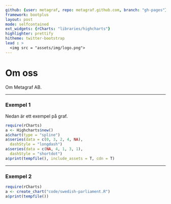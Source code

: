 ```yaml
---
github: {user: metagraf, repo: metagraf.github.com, branch: "gh-pages"}
framework: bootplus
layout: post
mode: selfcontained
ext_widgets: {rCharts: "libraries/highcharts"}
highlighter: prettify
hitheme: twitter-bootstrap
lead : >
  <img src = "assets/img/logo.png">
---
```


# Om oss




Om Metagraf AB.

---
### Exempel 1

Nedan är ett exempel på graf.


```r
require(rCharts)
a <- Highcharts$new()
a$chart(type = "spline")
a$series(data = c(0, 3, 2, 4, NA), 
  dashStyle = "longdash")
a$series(data = c(NA, 4, 1, 3, 1), 
  dashStyle = "shortdot")
a$print(tempfile(), include_assets = T, cdn = T)
```

<script type='text/javascript' src=http://code.jquery.com/jquery-1.9.1.min.js></script>
<script type='text/javascript' src=http://code.highcharts.com/highcharts.js></script>
<script type='text/javascript' src=http://code.highcharts.com/highcharts-more.js></script>
<div id='/var/folders/gy/rnjq1zys61xfv35vz_jc27300000gn/T//RtmpKSrKxD/file1ae73c1a99ce' class='rChart highcharts'></div>
<script type='text/javascript'>
    (function($){
        $(function () {
            var chart = new Highcharts.Chart({
 "dom": "/var/folders/gy/rnjq1zys61xfv35vz_jc27300000gn/T//RtmpKSrKxD/file1ae73c1a99ce",
"width":    600,
"height":    400,
"credits": {
 "href": null,
"text": null 
},
"title": {
 "text": null 
},
"yAxis": {
 "title": {
 "text": null 
} 
},
"chart": {
 "type": "spline",
"renderTo": "/var/folders/gy/rnjq1zys61xfv35vz_jc27300000gn/T//RtmpKSrKxD/file1ae73c1a99ce" 
},
"series": [
 {
 "data": [
      0,
     3,
     2,
     4,
null 
],
"dashStyle": "longdash" 
},
{
 "data": [
 null,
     4,
     1,
     3,
     1 
],
"dashStyle": "shortdot" 
} 
],
"id": "/var/folders/gy/rnjq1zys61xfv35vz_jc27300000gn/T//RtmpKSrKxD/file1ae73c1a99ce" 
});
        });
    })(jQuery);
</script>

---

### Exempel 2


```r
require(rCharts)
a <- create_chart("code/swedish-parliament.R")
a$print(tempfile())
```


<div id='/var/folders/gy/rnjq1zys61xfv35vz_jc27300000gn/T//RtmpKSrKxD/file1ae715ff624e' class='rChart highcharts'></div>
<script type='text/javascript'>
    (function($){
        $(function () {
            var chart = new Highcharts.Chart({
 "dom": "/var/folders/gy/rnjq1zys61xfv35vz_jc27300000gn/T//RtmpKSrKxD/file1ae715ff624e",
"width":    600,
"height":    400,
"credits": {
 "href": "http://data.riksdagen.se/",
"text": "Källa: Riksdagens API" 
},
"title": {
 "text": "Members of the Swedish Parliament, 2013" 
},
"yAxis": [
 {
 "title": {
 "enabled": false 
},
"min":      0,
"max":     20 
} 
],
"series": [
 {
 "data": [
 {
 "x":     57,
"y":      1,
"color": "C",
"text": "Karin <br> Nilsson",
"url": "http://data.riksdagen.se/filarkiv/bilder/ledamot/0807438844115_80.jpg" 
},
{
 "x":     37,
"y":      1,
"color": "C",
"text": "Abir <br> Al-Sahlani",
"url": "http://data.riksdagen.se/filarkiv/bilder/ledamot/0895706637124_80.jpg" 
},
{
 "x":     69,
"y":      1,
"color": "C",
"text": "Per-Ingvar <br> Johnsson",
"url": "http://data.riksdagen.se/filarkiv/bilder/ledamot/0256743155204_80.jpg" 
},
{
 "x":     66,
"y":      1,
"color": "C",
"text": "Staffan <br> Danielsson",
"url": "http://data.riksdagen.se/filarkiv/bilder/ledamot/0352254228107_80.jpg" 
},
{
 "x":     53,
"y":      1,
"color": "C",
"text": "Ola <br> Johansson",
"url": "http://data.riksdagen.se/filarkiv/bilder/ledamot/0934639939611_80.jpg" 
},
{
 "x":     35,
"y":      1,
"color": "C",
"text": "Fredrick <br> Federley",
"url": "http://data.riksdagen.se/filarkiv/bilder/ledamot/0868286862422_80.jpg" 
},
{
 "x":     56,
"y":      1,
"color": "C",
"text": "Per <br> Åsling",
"url": "http://data.riksdagen.se/filarkiv/bilder/ledamot/0679228585116_80.jpg" 
},
{
 "x":     49,
"y":      1,
"color": "C",
"text": "Annika <br> Qarlsson",
"url": "http://data.riksdagen.se/filarkiv/bilder/ledamot/0962841101917_80.jpg" 
},
{
 "x":     58,
"y":      1,
"color": "C",
"text": "Kerstin <br> Lundgren",
"url": "http://data.riksdagen.se/filarkiv/bilder/ledamot/0155487380917_80.jpg" 
},
{
 "x":     48,
"y":      1,
"color": "C",
"text": "Ulrika <br> Carlsson",
"url": "http://data.riksdagen.se/filarkiv/bilder/ledamot/0836001490919_80.jpg" 
},
{
 "x":     58,
"y":      1,
"color": "C",
"text": "Solveig <br> Zander",
"url": "http://data.riksdagen.se/filarkiv/bilder/ledamot/0196077326617_80.jpg" 
},
{
 "x":     47,
"y":      1,
"color": "C",
"text": "Per <br> Lodenius",
"url": "http://data.riksdagen.se/filarkiv/bilder/ledamot/0363721826713_80.jpg" 
},
{
 "x":     46,
"y":      1,
"color": "C",
"text": "Roger <br> Tiefensee",
"url": "http://data.riksdagen.se/filarkiv/bilder/ledamot/0959102638818_80.jpg" 
},
{
 "x":     44,
"y":      1,
"color": "C",
"text": "Erik <br> A Eriksson",
"url": "http://data.riksdagen.se/filarkiv/bilder/ledamot/0391973624515_80.jpg" 
},
{
 "x":     41,
"y":      1,
"color": "C",
"text": "Helena <br> Lindahl",
"url": "http://data.riksdagen.se/filarkiv/bilder/ledamot/084624777218_80.jpg" 
},
{
 "x":     39,
"y":      1,
"color": "C",
"text": "Johan <br> Linander",
"url": "http://data.riksdagen.se/filarkiv/bilder/ledamot/0324815829026_80.jpg" 
},
{
 "x":     30,
"y":      1,
"color": "C",
"text": "Rickard <br> Nordin",
"url": "http://data.riksdagen.se/filarkiv/bilder/ledamot/0132818093422_80.jpg" 
},
{
 "x":     61,
"y":      1,
"color": "C",
"text": "Anders <br> Ahlgren",
"url": "http://data.riksdagen.se/filarkiv/bilder/ledamot/0920966427818_80.jpg" 
},
{
 "x":     26,
"y":      1,
"color": "C",
"text": "Emil <br> Källström",
"url": "http://data.riksdagen.se/filarkiv/bilder/ledamot/0313210809828_80.jpg" 
},
{
 "x":     59,
"y":      1,
"color": "C",
"text": "Göran <br> Lindell",
"url": "http://data.riksdagen.se/filarkiv/bilder/ledamot/0397377293714_80.jpg" 
},
{
 "x":     55,
"y":      1,
"color": "C",
"text": "Åsa <br> Torstensson",
"url": "http://data.riksdagen.se/filarkiv/bilder/ledamot/0183788551910_80.jpg" 
},
{
 "x":     55,
"y":      1,
"color": "C",
"text": "Anders <br> Åkesson",
"url": "http://data.riksdagen.se/filarkiv/bilder/ledamot/0677738818613_80.jpg" 
},
{
 "x":     52,
"y":      1,
"color": "C",
"text": "Anders <br> W Jonsson",
"url": "http://data.riksdagen.se/filarkiv/bilder/ledamot/0229760896014_80.jpg" 
} 
],
"name": "C" 
},
{
 "data": [
 {
 "x":     80,
"y":      1,
"color": "FP",
"text": "Barbro <br> Westerholm",
"url": "http://data.riksdagen.se/filarkiv/bilder/ledamot/0363228965800_80.jpg" 
},
{
 "x":     69,
"y":      1,
"color": "FP",
"text": "Jan <br> Ertsborn",
"url": "http://data.riksdagen.se/filarkiv/bilder/ledamot/09812885803_80.jpg" 
},
{
 "x":     68,
"y":      1,
"color": "FP",
"text": "Ulf <br> Nilsson",
"url": "http://data.riksdagen.se/filarkiv/bilder/ledamot/0542573140300_80.jpg" 
},
{
 "x":     67,
"y":      1,
"color": "FP",
"text": "Carl B <br> Hamilton",
"url": "http://data.riksdagen.se/filarkiv/bilder/ledamot/0477013214601_80.jpg" 
},
{
 "x":     67,
"y":      1,
"color": "FP",
"text": "Gunnar <br> Andrén",
"url": "http://data.riksdagen.se/filarkiv/bilder/ledamot/0526693079901_80.jpg" 
},
{
 "x":     65,
"y":      1,
"color": "FP",
"text": "Anita <br> Brodén",
"url": "http://data.riksdagen.se/filarkiv/bilder/ledamot/0977824845202_80.jpg" 
},
{
 "x":     37,
"y":      1,
"color": "FP",
"text": "Nina <br> Larsson",
"url": "http://data.riksdagen.se/filarkiv/bilder/ledamot/0125036219125_80.jpg" 
},
{
 "x":     36,
"y":      1,
"color": "FP",
"text": "Karin <br> Granbom Ellison",
"url": "http://data.riksdagen.se/filarkiv/bilder/ledamot/0461756329828_80.jpg" 
},
{
 "x":     36,
"y":      1,
"color": "FP",
"text": "Gulan <br> Avci",
"url": "http://data.riksdagen.se/filarkiv/bilder/ledamot/0800956862429_80.jpg" 
},
{
 "x":     35,
"y":      1,
"color": "FP",
"text": "Roger <br> Haddad",
"url": "http://data.riksdagen.se/filarkiv/bilder/ledamot/0308306375022_80.jpg" 
},
{
 "x":     49,
"y":      1,
"color": "FP",
"text": "Allan <br> Widman",
"url": "http://data.riksdagen.se/filarkiv/bilder/ledamot/0446541913415_80.jpg" 
},
{
 "x":     60,
"y":      1,
"color": "FP",
"text": "Christer <br> Winbäck",
"url": "http://data.riksdagen.se/filarkiv/bilder/ledamot/0455256796113_80.jpg" 
},
{
 "x":     57,
"y":      1,
"color": "FP",
"text": "Maria <br> Lundqvist-Brömster",
"url": "http://data.riksdagen.se/filarkiv/bilder/ledamot/0240128497814_80.jpg" 
},
{
 "x":     60,
"y":      1,
"color": "FP",
"text": "Lars <br> Tysklind",
"url": "http://data.riksdagen.se/filarkiv/bilder/ledamot/0535526562910_80.jpg" 
},
{
 "x":     58,
"y":      1,
"color": "FP",
"text": "Ismail <br> Kamil",
"url": "http://data.riksdagen.se/filarkiv/bilder/ledamot/0454447556218_80.jpg" 
},
{
 "x":     51,
"y":      1,
"color": "FP",
"text": "Stefan <br> Käll",
"url": "http://data.riksdagen.se/filarkiv/bilder/ledamot/0668060748617_80.jpg" 
},
{
 "x":     47,
"y":      1,
"color": "FP",
"text": "Tina <br> Acketoft",
"url": "http://data.riksdagen.se/filarkiv/bilder/ledamot/0582811195313_80.jpg" 
},
{
 "x":     45,
"y":      1,
"color": "FP",
"text": "Johan <br> Pehrson",
"url": "http://data.riksdagen.se/filarkiv/bilder/ledamot/0224712677012_80.jpg" 
},
{
 "x":     45,
"y":      1,
"color": "FP",
"text": "Christer <br> Nylander",
"url": "http://data.riksdagen.se/filarkiv/bilder/ledamot/0731442709013_80.jpg" 
},
{
 "x":     43,
"y":      1,
"color": "FP",
"text": "Emma <br> Carlsson Löfdahl",
"url": "http://data.riksdagen.se/filarkiv/bilder/ledamot/0737073162411_80.jpg" 
},
{
 "x":     54,
"y":      1,
"color": "FP",
"text": "Anna <br> Steele",
"url": "http://data.riksdagen.se/filarkiv/bilder/ledamot/0437269990517_80.jpg" 
},
{
 "x":     52,
"y":      1,
"color": "FP",
"text": "Nina <br> Lundström",
"url": "http://data.riksdagen.se/filarkiv/bilder/ledamot/0541320528015_80.jpg" 
},
{
 "x":     50,
"y":      1,
"color": "FP",
"text": "Hans <br> Backman",
"url": "http://data.riksdagen.se/filarkiv/bilder/ledamot/0970400972210_80.jpg" 
},
{
 "x":     50,
"y":      1,
"color": "FP",
"text": "Eva <br> Flyborg",
"url": "http://data.riksdagen.se/filarkiv/bilder/ledamot/0401150407611_80.jpg" 
} 
],
"name": "FP" 
},
{
 "data": [
 {
 "x":     49,
"y":      1,
"color": "KD",
"text": "Anders <br> Sellström",
"url": "http://data.riksdagen.se/filarkiv/bilder/ledamot/0494431859015_80.jpg" 
},
{
 "x":     62,
"y":      1,
"color": "KD",
"text": "Roland <br> Utbult",
"url": "http://data.riksdagen.se/filarkiv/bilder/ledamot/0237055280513_80.jpg" 
},
{
 "x":     62,
"y":      1,
"color": "KD",
"text": "Lars <br> Gustafsson",
"url": "http://data.riksdagen.se/filarkiv/bilder/ledamot/0534056896314_80.jpg" 
},
{
 "x":     61,
"y":      1,
"color": "KD",
"text": "Lars-Axel <br> Nordell",
"url": "http://data.riksdagen.se/filarkiv/bilder/ledamot/0125056691517_80.jpg" 
},
{
 "x":     66,
"y":      1,
"color": "KD",
"text": "Mats <br> Odell",
"url": "http://data.riksdagen.se/filarkiv/bilder/ledamot/0700424025906_80.jpg" 
},
{
 "x":     36,
"y":      1,
"color": "KD",
"text": "Emma <br> Henriksson",
"url": "http://data.riksdagen.se/filarkiv/bilder/ledamot/0788526088220_80.jpg" 
},
{
 "x":     32,
"y":      1,
"color": "KD",
"text": "Caroline <br> Szyber",
"url": "http://data.riksdagen.se/filarkiv/bilder/ledamot/0666958447826_80.jpg" 
},
{
 "x":     49,
"y":      1,
"color": "KD",
"text": "Penilla <br> Gunther",
"url": "http://data.riksdagen.se/filarkiv/bilder/ledamot/0925451929216_80.jpg" 
},
{
 "x":     48,
"y":      1,
"color": "KD",
"text": "Irene <br> Oskarsson",
"url": "http://data.riksdagen.se/filarkiv/bilder/ledamot/0743081365718_80.jpg" 
},
{
 "x":     60,
"y":      1,
"color": "KD",
"text": "Annelie <br> Enochson",
"url": "http://data.riksdagen.se/filarkiv/bilder/ledamot/045666679112_80.jpg" 
},
{
 "x":     57,
"y":      1,
"color": "KD",
"text": "Tuve <br> Skånberg",
"url": "http://data.riksdagen.se/filarkiv/bilder/ledamot/0161597857912_80.jpg" 
},
{
 "x":     58,
"y":      1,
"color": "KD",
"text": "Anders <br> Andersson",
"url": "http://data.riksdagen.se/filarkiv/bilder/ledamot/0777657837318_80.jpg" 
},
{
 "x":     49,
"y":      1,
"color": "KD",
"text": "Robert <br> Halef",
"url": "http://data.riksdagen.se/filarkiv/bilder/ledamot/0285631067215_80.jpg" 
},
{
 "x":     46,
"y":      1,
"color": "KD",
"text": "Mikael <br> Oscarsson",
"url": "http://data.riksdagen.se/filarkiv/bilder/ledamot/0973782197017_80.jpg" 
},
{
 "x":     55,
"y":      1,
"color": "KD",
"text": "Magnus <br> Sjödahl",
"url": "http://data.riksdagen.se/filarkiv/bilder/ledamot/0534948028412_80.jpg" 
},
{
 "x":     26,
"y":      1,
"color": "KD",
"text": "Andreas <br> Carlson",
"url": "http://data.riksdagen.se/filarkiv/bilder/ledamot/0542160909628_80.jpg" 
},
{
 "x":     54,
"y":      1,
"color": "KD",
"text": "Désirée <br> Pethrus",
"url": "http://data.riksdagen.se/filarkiv/bilder/ledamot/0860429409414_80.jpg" 
},
{
 "x":     52,
"y":      1,
"color": "KD",
"text": "Annika <br> Eclund",
"url": "http://data.riksdagen.se/filarkiv/bilder/ledamot/0480339311713_80.jpg" 
},
{
 "x":     62,
"y":      1,
"color": "KD",
"text": "Yvonne <br> Andersson",
"url": "http://data.riksdagen.se/filarkiv/bilder/ledamot/0223175563813_80.jpg" 
} 
],
"name": "KD" 
},
{
 "data": [
 {
 "x":     43,
"y":      1,
"color": "M",
"text": "Cecilie <br> Tenfjord-Toftby",
"url": "http://data.riksdagen.se/filarkiv/bilder/ledamot/010343930918_80.jpg" 
},
{
 "x":     36,
"y":      1,
"color": "M",
"text": "Linda <br> Wemmert",
"url": "http://data.riksdagen.se/filarkiv/bilder/ledamot/03856618629_80.jpg" 
},
{
 "x":     26,
"y":      1,
"color": "M",
"text": "Hanif <br> Bali",
"url": "http://data.riksdagen.se/filarkiv/bilder/ledamot/0166790812128_80.jpg" 
},
{
 "x":     57,
"y":      1,
"color": "M",
"text": "Anne Marie <br> Brodén",
"url": "http://data.riksdagen.se/filarkiv/bilder/ledamot/0181478122414_80.jpg" 
},
{
 "x":     62,
"y":      1,
"color": "M",
"text": "Eva <br> Bengtson Skogsberg",
"url": "http://data.riksdagen.se/filarkiv/bilder/ledamot/0472335069513_80.jpg" 
},
{
 "x":     62,
"y":      1,
"color": "M",
"text": "Marietta <br> de Pourbaix-Lundin",
"url": "http://data.riksdagen.se/filarkiv/bilder/ledamot/0125165702713_80.jpg" 
},
{
 "x":     62,
"y":      1,
"color": "M",
"text": "Mats <br> Johansson",
"url": "http://data.riksdagen.se/filarkiv/bilder/ledamot/0444616389415_80.jpg" 
},
{
 "x":     72,
"y":      1,
"color": "M",
"text": "Rune <br> Wikström",
"url": "http://data.riksdagen.se/filarkiv/bilder/ledamot/0743231788202_80.jpg" 
},
{
 "x":     70,
"y":      1,
"color": "M",
"text": "Staffan <br> Anger",
"url": "http://data.riksdagen.se/filarkiv/bilder/ledamot/0916272051100_80.jpg" 
},
{
 "x":     68,
"y":      1,
"color": "M",
"text": "Peder <br> Wachtmeister",
"url": "http://data.riksdagen.se/filarkiv/bilder/ledamot/0661283223209_80.jpg" 
},
{
 "x":     67,
"y":      1,
"color": "M",
"text": "Göran <br> Montan",
"url": "http://data.riksdagen.se/filarkiv/bilder/ledamot/0248883870202_80.jpg" 
},
{
 "x":     66,
"y":      1,
"color": "M",
"text": "Cristina <br> Husmark Pehrsson",
"url": "http://data.riksdagen.se/filarkiv/bilder/ledamot/0652944607906_80.jpg" 
},
{
 "x":     65,
"y":      1,
"color": "M",
"text": "Margareta B <br> Kjellin",
"url": "http://data.riksdagen.se/filarkiv/bilder/ledamot/0196024739401_80.jpg" 
},
{
 "x":     65,
"y":      1,
"color": "M",
"text": "Eva <br> Lohman",
"url": "http://data.riksdagen.se/filarkiv/bilder/ledamot/0150664940102_80.jpg" 
},
{
 "x":     64,
"y":      1,
"color": "M",
"text": "Gustav <br> Nilsson",
"url": "http://data.riksdagen.se/filarkiv/bilder/ledamot/0568055205114_80.jpg" 
},
{
 "x":     64,
"y":      1,
"color": "M",
"text": "Lars <br> Elinderson",
"url": "http://data.riksdagen.se/filarkiv/bilder/ledamot/0905755961314_80.jpg" 
},
{
 "x":     63,
"y":      1,
"color": "M",
"text": "Katarina <br> Brännström",
"url": "http://data.riksdagen.se/filarkiv/bilder/ledamot/0128805841317_80.jpg" 
},
{
 "x":     58,
"y":      1,
"color": "M",
"text": "Christer <br> Akej",
"url": "http://data.riksdagen.se/filarkiv/bilder/ledamot/0538777624511_80.jpg" 
},
{
 "x":     32,
"y":      1,
"color": "M",
"text": "Jenny <br> Petersson",
"url": "http://data.riksdagen.se/filarkiv/bilder/ledamot/0176437434123_80.jpg" 
},
{
 "x":     56,
"y":      1,
"color": "M",
"text": "Michael <br> Svensson",
"url": "http://data.riksdagen.se/filarkiv/bilder/ledamot/0381918573217_80.jpg" 
},
{
 "x":     37,
"y":      1,
"color": "M",
"text": "Edward <br> Riedl",
"url": "http://data.riksdagen.se/filarkiv/bilder/ledamot/0273506284025_80.jpg" 
},
{
 "x":     49,
"y":      1,
"color": "M",
"text": "Elisabeth <br> Björnsdotter Rahm",
"url": "http://data.riksdagen.se/filarkiv/bilder/ledamot/0671241874717_80.jpg" 
},
{
 "x":     37,
"y":      1,
"color": "M",
"text": "Christian <br> Holm",
"url": "http://data.riksdagen.se/filarkiv/bilder/ledamot/0485476395125_80.jpg" 
},
{
 "x":     59,
"y":      1,
"color": "M",
"text": "Thomas <br> Finnborg",
"url": "http://data.riksdagen.se/filarkiv/bilder/ledamot/0861447317415_80.jpg" 
},
{
 "x":     37,
"y":      1,
"color": "M",
"text": "Sofia <br> Arkelsten",
"url": "http://data.riksdagen.se/filarkiv/bilder/ledamot/0802826314426_80.jpg" 
},
{
 "x":     36,
"y":      1,
"color": "M",
"text": "Lars <br> Hjälmered",
"url": "http://data.riksdagen.se/filarkiv/bilder/ledamot/0980316377627_80.jpg" 
},
{
 "x":     36,
"y":      1,
"color": "M",
"text": "Karl <br> Sigfrid",
"url": "http://data.riksdagen.se/filarkiv/bilder/ledamot/0469626830920_80.jpg" 
},
{
 "x":     35,
"y":      1,
"color": "M",
"text": "Eliza <br> Roszkowska Öberg",
"url": "http://data.riksdagen.se/filarkiv/bilder/ledamot/0844246115721_80.jpg" 
},
{
 "x":     35,
"y":      1,
"color": "M",
"text": "Åsa <br> Coenraads",
"url": "http://data.riksdagen.se/filarkiv/bilder/ledamot/0564126739422_80.jpg" 
},
{
 "x":     34,
"y":      1,
"color": "M",
"text": "Johan <br> Forssell",
"url": "http://data.riksdagen.se/filarkiv/bilder/ledamot/0126797549328_80.jpg" 
},
{
 "x":     33,
"y":      1,
"color": "M",
"text": "Oskar <br> Öholm",
"url": "http://data.riksdagen.se/filarkiv/bilder/ledamot/084677425329_80.jpg" 
},
{
 "x":     32,
"y":      1,
"color": "M",
"text": "Fredrik <br> Schulte",
"url": "http://data.riksdagen.se/filarkiv/bilder/ledamot/0210198640127_80.jpg" 
},
{
 "x":     50,
"y":      1,
"color": "M",
"text": "Maria <br> Abrahamsson",
"url": "http://data.riksdagen.se/filarkiv/bilder/ledamot/0695090885212_80.jpg" 
},
{
 "x":     26,
"y":      1,
"color": "M",
"text": "Jessica <br> Rosencrantz",
"url": "http://data.riksdagen.se/filarkiv/bilder/ledamot/0992420223820_80.jpg" 
},
{
 "x":     57,
"y":      1,
"color": "M",
"text": "Lars-Arne <br> Staxäng",
"url": "http://data.riksdagen.se/filarkiv/bilder/ledamot/0718937995813_80.jpg" 
},
{
 "x":     56,
"y":      1,
"color": "M",
"text": "Ulf <br> Berg",
"url": "http://data.riksdagen.se/filarkiv/bilder/ledamot/0193378456716_80.jpg" 
},
{
 "x":     44,
"y":      1,
"color": "M",
"text": "Camilla <br> Waltersson Grönvall",
"url": "http://data.riksdagen.se/filarkiv/bilder/ledamot/0781623040415_80.jpg" 
},
{
 "x":     51,
"y":      1,
"color": "M",
"text": "Cecilia <br> Magnusson",
"url": "http://data.riksdagen.se/filarkiv/bilder/ledamot/0522460069116_80.jpg" 
},
{
 "x":     50,
"y":      1,
"color": "M",
"text": "Krister <br> Hammarbergh",
"url": "http://data.riksdagen.se/filarkiv/bilder/ledamot/0889860537413_80.jpg" 
},
{
 "x":     48,
"y":      1,
"color": "M",
"text": "Hans <br> Wallmark",
"url": "http://data.riksdagen.se/filarkiv/bilder/ledamot/0980681611418_80.jpg" 
},
{
 "x":     37,
"y":      1,
"color": "M",
"text": "Olof <br> Lavesson",
"url": "http://data.riksdagen.se/filarkiv/bilder/ledamot/0448155122323_80.jpg" 
},
{
 "x":     37,
"y":      1,
"color": "M",
"text": "Anders <br> Hansson",
"url": "http://data.riksdagen.se/filarkiv/bilder/ledamot/0843345349823_80.jpg" 
},
{
 "x":     37,
"y":      1,
"color": "M",
"text": "Henrik <br> von Sydow",
"url": "http://data.riksdagen.se/filarkiv/bilder/ledamot/0292756653724_80.jpg" 
},
{
 "x":     57,
"y":      1,
"color": "M",
"text": "Edip <br> Noyan",
"url": "http://data.riksdagen.se/filarkiv/bilder/ledamot/0178667655211_80.jpg" 
},
{
 "x":     55,
"y":      1,
"color": "M",
"text": "Per <br> Bill",
"url": "http://data.riksdagen.se/filarkiv/bilder/ledamot/0658668232410_80.jpg" 
},
{
 "x":     41,
"y":      1,
"color": "M",
"text": "Jessika <br> Vilhelmsson",
"url": "http://data.riksdagen.se/filarkiv/bilder/ledamot/0718034011110_80.jpg" 
},
{
 "x":     55,
"y":      1,
"color": "M",
"text": "Peter <br> Jutterström",
"url": "http://data.riksdagen.se/filarkiv/bilder/ledamot/0231938174010_80.jpg" 
},
{
 "x":     30,
"y":      1,
"color": "M",
"text": "Kajsa <br> Lunderquist",
"url": "http://data.riksdagen.se/filarkiv/bilder/ledamot/0979018047922_80.jpg" 
},
{
 "x":     40,
"y":      1,
"color": "M",
"text": "Jonas <br> Jacobsson Gjörtler",
"url": "http://data.riksdagen.se/filarkiv/bilder/ledamot/0495314169413_80.jpg" 
},
{
 "x":     57,
"y":      1,
"color": "M",
"text": "Finn <br> Bengtsson",
"url": "http://data.riksdagen.se/filarkiv/bilder/ledamot/0721657655513_80.jpg" 
},
{
 "x":     57,
"y":      1,
"color": "M",
"text": "Lena <br> Asplund",
"url": "http://data.riksdagen.se/filarkiv/bilder/ledamot/088028607414_80.jpg" 
},
{
 "x":     57,
"y":      1,
"color": "M",
"text": "Gunilla <br> Nordgren",
"url": "http://data.riksdagen.se/filarkiv/bilder/ledamot/0192918410514_80.jpg" 
},
{
 "x":     55,
"y":      1,
"color": "M",
"text": "Anti <br> Avsan",
"url": "http://data.riksdagen.se/filarkiv/bilder/ledamot/0338458649710_80.jpg" 
},
{
 "x":     48,
"y":      1,
"color": "M",
"text": "Stefan <br> Caplan",
"url": "http://data.riksdagen.se/filarkiv/bilder/ledamot/0409551181119_80.jpg" 
},
{
 "x":     62,
"y":      1,
"color": "M",
"text": "Bengt-Anders <br> Johansson",
"url": "http://data.riksdagen.se/filarkiv/bilder/ledamot/0463955388312_80.jpg" 
},
{
 "x":     60,
"y":      1,
"color": "M",
"text": "Maria <br> Plass",
"url": "http://data.riksdagen.se/filarkiv/bilder/ledamot/0791786201912_80.jpg" 
},
{
 "x":     58,
"y":      1,
"color": "M",
"text": "Mikael <br> Cederbratt",
"url": "http://data.riksdagen.se/filarkiv/bilder/ledamot/0105797223918_80.jpg" 
},
{
 "x":     39,
"y":      1,
"color": "M",
"text": "Gustav <br> Blix",
"url": "http://data.riksdagen.se/filarkiv/bilder/ledamot/0741005094627_80.jpg" 
},
{
 "x":     35,
"y":      1,
"color": "M",
"text": "Tomas <br> Tobé",
"url": "http://data.riksdagen.se/filarkiv/bilder/ledamot/069436402021_80.jpg" 
},
{
 "x":     41,
"y":      1,
"color": "M",
"text": "Metin <br> Ataseven",
"url": "http://data.riksdagen.se/filarkiv/bilder/ledamot/0135054091316_80.jpg" 
},
{
 "x":     42,
"y":      1,
"color": "M",
"text": "Sedat <br> Dogru",
"url": "http://data.riksdagen.se/filarkiv/bilder/ledamot/0424684306815_80.jpg" 
},
{
 "x":     31,
"y":      1,
"color": "M",
"text": "Bino <br> Drummond",
"url": "http://data.riksdagen.se/filarkiv/bilder/ledamot/0560258077929_80.jpg" 
},
{
 "x":     62,
"y":      1,
"color": "M",
"text": "Björn <br> Samuelson",
"url": "http://data.riksdagen.se/filarkiv/bilder/ledamot/0483306984615_80.jpg" 
},
{
 "x":     48,
"y":      1,
"color": "M",
"text": "Sten <br> Bergheden",
"url": "http://data.riksdagen.se/filarkiv/bilder/ledamot/0828721176319_80.jpg" 
},
{
 "x":     47,
"y":      1,
"color": "M",
"text": "Ann-Charlotte <br> Hammar Johnsson",
"url": "http://data.riksdagen.se/filarkiv/bilder/ledamot/0810201628512_80.jpg" 
},
{
 "x":     47,
"y":      1,
"color": "M",
"text": "Anette <br> Åkesson",
"url": "http://data.riksdagen.se/filarkiv/bilder/ledamot/0198031297912_80.jpg" 
},
{
 "x":     46,
"y":      1,
"color": "M",
"text": "Annicka <br> Engblom",
"url": "http://data.riksdagen.se/filarkiv/bilder/ledamot/0590042760718_80.jpg" 
},
{
 "x":     46,
"y":      1,
"color": "M",
"text": "Gunnar <br> Axén",
"url": "http://data.riksdagen.se/filarkiv/bilder/ledamot/0782242286018_80.jpg" 
},
{
 "x":     46,
"y":      1,
"color": "M",
"text": "Elisabeth <br> Svantesson",
"url": "http://data.riksdagen.se/filarkiv/bilder/ledamot/0899112324519_80.jpg" 
},
{
 "x":     45,
"y":      1,
"color": "M",
"text": "Henrik <br> Ripa",
"url": "http://data.riksdagen.se/filarkiv/bilder/ledamot/0285352171912_80.jpg" 
},
{
 "x":     45,
"y":      1,
"color": "M",
"text": "Boriana <br> Åberg",
"url": "http://data.riksdagen.se/filarkiv/bilder/ledamot/0105632258713_80.jpg" 
},
{
 "x":     43,
"y":      1,
"color": "M",
"text": "Anna <br> Kinberg Batra",
"url": "http://data.riksdagen.se/filarkiv/bilder/ledamot/012053331219_80.jpg" 
},
{
 "x":     43,
"y":      1,
"color": "M",
"text": "Patrick <br> Reslow",
"url": "http://data.riksdagen.se/filarkiv/bilder/ledamot/0545733815610_80.jpg" 
},
{
 "x":     43,
"y":      1,
"color": "M",
"text": "Jan R <br> Andersson",
"url": "http://data.riksdagen.se/filarkiv/bilder/ledamot/0529103571012_80.jpg" 
},
{
 "x":     42,
"y":      1,
"color": "M",
"text": "Jessica <br> Polfjärd",
"url": "http://data.riksdagen.se/filarkiv/bilder/ledamot/0630824497414_80.jpg" 
},
{
 "x":     40,
"y":      1,
"color": "M",
"text": "Ulrika <br> Karlsson",
"url": "http://data.riksdagen.se/filarkiv/bilder/ledamot/0397924710612_80.jpg" 
},
{
 "x":     40,
"y":      1,
"color": "M",
"text": "Andreas <br> Norlén",
"url": "http://data.riksdagen.se/filarkiv/bilder/ledamot/0585684563812_80.jpg" 
},
{
 "x":     40,
"y":      1,
"color": "M",
"text": "Cecilia <br> Widegren",
"url": "http://data.riksdagen.se/filarkiv/bilder/ledamot/0893004490313_80.jpg" 
},
{
 "x":     39,
"y":      1,
"color": "M",
"text": "Gustaf <br> Hoffstedt",
"url": "http://data.riksdagen.se/filarkiv/bilder/ledamot/0316345926026_80.jpg" 
},
{
 "x":     56,
"y":      1,
"color": "M",
"text": "Susanna <br> Haby",
"url": "http://data.riksdagen.se/filarkiv/bilder/ledamot/08188046917_80.jpg" 
},
{
 "x":     47,
"y":      1,
"color": "M",
"text": "Abdirizak <br> Waberi",
"url": "http://data.riksdagen.se/filarkiv/bilder/ledamot/083921164513_80.jpg" 
},
{
 "x":     55,
"y":      1,
"color": "M",
"text": "Ellen <br> Juntti",
"url": "http://data.riksdagen.se/filarkiv/bilder/ledamot/0144048894712_80.jpg" 
},
{
 "x":     50,
"y":      1,
"color": "M",
"text": "Ulrik <br> Nilsson",
"url": "http://data.riksdagen.se/filarkiv/bilder/ledamot/0410640630411_80.jpg" 
},
{
 "x":     53,
"y":      1,
"color": "M",
"text": "Lotta <br> Olsson",
"url": "http://data.riksdagen.se/filarkiv/bilder/ledamot/066769783310_80.jpg" 
},
{
 "x":     27,
"y":      1,
"color": "M",
"text": "Carl-Oskar <br> Bohlin",
"url": "http://data.riksdagen.se/filarkiv/bilder/ledamot/0108109641223_80.jpg" 
},
{
 "x":     66,
"y":      1,
"color": "M",
"text": "Ann-Britt <br> Åsebol",
"url": "http://data.riksdagen.se/filarkiv/bilder/ledamot/0204494765606_80.jpg" 
},
{
 "x":     46,
"y":      1,
"color": "M",
"text": "Lars <br> Beckman",
"url": "http://data.riksdagen.se/filarkiv/bilder/ledamot/0588282566419_80.jpg" 
},
{
 "x":     52,
"y":      1,
"color": "M",
"text": "Saila <br> Quicklund",
"url": "http://data.riksdagen.se/filarkiv/bilder/ledamot/0519740099915_80.jpg" 
},
{
 "x":     21,
"y":      1,
"color": "M",
"text": "Anton <br> Abele",
"url": "http://data.riksdagen.se/filarkiv/bilder/ledamot/0538982776628_80.jpg" 
},
{
 "x":     51,
"y":      1,
"color": "M",
"text": "Cecilia <br> Brinck",
"url": "http://data.riksdagen.se/filarkiv/bilder/ledamot/0590020362617_80.jpg" 
},
{
 "x":     34,
"y":      1,
"color": "M",
"text": "Marta <br> Obminska",
"url": "http://data.riksdagen.se/filarkiv/bilder/ledamot/0732677378827_80.jpg" 
},
{
 "x":     28,
"y":      1,
"color": "M",
"text": "Johan <br> Hultberg",
"url": "http://data.riksdagen.se/filarkiv/bilder/ledamot/069309987221_80.jpg" 
},
{
 "x":     47,
"y":      1,
"color": "M",
"text": "Jörgen <br> Andersson",
"url": "http://data.riksdagen.se/filarkiv/bilder/ledamot/0859721748313_80.jpg" 
},
{
 "x":     55,
"y":      1,
"color": "M",
"text": "Betty <br> Malmberg",
"url": "http://data.riksdagen.se/filarkiv/bilder/ledamot/0547818628111_80.jpg" 
},
{
 "x":     55,
"y":      1,
"color": "M",
"text": "Walburga <br> Habsburg Douglas",
"url": "http://data.riksdagen.se/filarkiv/bilder/ledamot/0181728423812_80.jpg" 
},
{
 "x":     55,
"y":      1,
"color": "M",
"text": "Lotta <br> Finstorp",
"url": "http://data.riksdagen.se/filarkiv/bilder/ledamot/0750518623913_80.jpg" 
},
{
 "x":     54,
"y":      1,
"color": "M",
"text": "Ewa <br> Thalén Finné",
"url": "http://data.riksdagen.se/filarkiv/bilder/ledamot/0714579775816_80.jpg" 
},
{
 "x":     54,
"y":      1,
"color": "M",
"text": "Margareta <br> Cederfelt",
"url": "http://data.riksdagen.se/filarkiv/bilder/ledamot/0970259744617_80.jpg" 
},
{
 "x":     53,
"y":      1,
"color": "M",
"text": "Göran <br> Pettersson",
"url": "http://data.riksdagen.se/filarkiv/bilder/ledamot/0558039843819_80.jpg" 
},
{
 "x":     53,
"y":      1,
"color": "M",
"text": "Jan-Evert <br> Rådhström",
"url": "http://data.riksdagen.se/filarkiv/bilder/ledamot/0946889218011_80.jpg" 
},
{
 "x":     52,
"y":      1,
"color": "M",
"text": "Jan <br> Ericson",
"url": "http://data.riksdagen.se/filarkiv/bilder/ledamot/0940980416614_80.jpg" 
},
{
 "x":     52,
"y":      1,
"color": "M",
"text": "Pia <br> Hallström",
"url": "http://data.riksdagen.se/filarkiv/bilder/ledamot/0190560012714_80.jpg" 
},
{
 "x":     52,
"y":      1,
"color": "M",
"text": "Hans <br> Rothenberg",
"url": "http://data.riksdagen.se/filarkiv/bilder/ledamot/0409540163215_80.jpg" 
},
{
 "x":     51,
"y":      1,
"color": "M",
"text": "Isabella <br> Jernbeck",
"url": "http://data.riksdagen.se/filarkiv/bilder/ledamot/0219220227418_80.jpg" 
},
{
 "x":     51,
"y":      1,
"color": "M",
"text": "Helena <br> Bouveng",
"url": "http://data.riksdagen.se/filarkiv/bilder/ledamot/0729710260118_80.jpg" 
},
{
 "x":     28,
"y":      1,
"color": "M",
"text": "Amir <br> Adan",
"url": "http://data.riksdagen.se/filarkiv/bilder/ledamot/072019517020_80.jpg" 
},
{
 "x":     44,
"y":      1,
"color": "M",
"text": "Johan <br> Johansson",
"url": "http://data.riksdagen.se/filarkiv/bilder/ledamot/0957513768616_80.jpg" 
} 
],
"name": "M" 
},
{
 "data": [
 {
 "x":     57,
"y":      1,
"color": "MP",
"text": "Peter <br> Rådberg",
"url": "http://data.riksdagen.se/filarkiv/bilder/ledamot/0781648625615_80.jpg" 
},
{
 "x":     62,
"y":      1,
"color": "MP",
"text": "Jan <br> Lindholm",
"url": "http://data.riksdagen.se/filarkiv/bilder/ledamot/0641486384014_80.jpg" 
},
{
 "x":     56,
"y":      1,
"color": "MP",
"text": "Agneta <br> Börjesson",
"url": "http://data.riksdagen.se/filarkiv/bilder/ledamot/0139948283718_80.jpg" 
},
{
 "x":     31,
"y":      1,
"color": "MP",
"text": "Helena <br> Leander",
"url": "http://data.riksdagen.se/filarkiv/bilder/ledamot/0872978640827_80.jpg" 
},
{
 "x":     30,
"y":      1,
"color": "MP",
"text": "Gustav <br> Fridolin",
"url": "http://data.riksdagen.se/filarkiv/bilder/ledamot/0238588409223_80.jpg" 
},
{
 "x":     44,
"y":      1,
"color": "MP",
"text": "Ulf <br> Holm",
"url": "http://data.riksdagen.se/filarkiv/bilder/ledamot/0584183916016_80.jpg" 
},
{
 "x":     59,
"y":      1,
"color": "MP",
"text": "Mats <br> Pertoft",
"url": "http://data.riksdagen.se/filarkiv/bilder/ledamot/0488357052317_80.jpg" 
},
{
 "x":     35,
"y":      1,
"color": "MP",
"text": "Magnus <br> Ehrencrona",
"url": "http://data.riksdagen.se/filarkiv/bilder/ledamot/0266627143525_80.jpg" 
},
{
 "x":     42,
"y":      1,
"color": "MP",
"text": "Per <br> Bolund",
"url": "http://data.riksdagen.se/filarkiv/bilder/ledamot/0956444284814_80.jpg" 
},
{
 "x":     42,
"y":      1,
"color": "MP",
"text": "Mehmet <br> Kaplan",
"url": "http://data.riksdagen.se/filarkiv/bilder/ledamot/0116084827614_80.jpg" 
},
{
 "x":     41,
"y":      1,
"color": "MP",
"text": "Åsa <br> Romson",
"url": "http://data.riksdagen.se/filarkiv/bilder/ledamot/0951854268017_80.jpg" 
},
{
 "x":     58,
"y":      1,
"color": "MP",
"text": "Valter <br> Mutt",
"url": "http://data.riksdagen.se/filarkiv/bilder/ledamot/0280087199210_80.jpg" 
},
{
 "x":     31,
"y":      1,
"color": "MP",
"text": "Lise <br> Nordin",
"url": "http://data.riksdagen.se/filarkiv/bilder/ledamot/0828198456420_80.jpg" 
},
{
 "x":     55,
"y":      1,
"color": "MP",
"text": "Stina <br> Bergström",
"url": "http://data.riksdagen.se/filarkiv/bilder/ledamot/0401968752713_80.jpg" 
},
{
 "x":     46,
"y":      1,
"color": "MP",
"text": "Jonas <br> Eriksson",
"url": "http://data.riksdagen.se/filarkiv/bilder/ledamot/0157062733618_80.jpg" 
},
{
 "x":     68,
"y":      1,
"color": "MP",
"text": "Agneta <br> Luttropp",
"url": "http://data.riksdagen.se/filarkiv/bilder/ledamot/0919433006307_80.jpg" 
},
{
 "x":     51,
"y":      1,
"color": "MP",
"text": "Annika <br> Lillemets",
"url": "http://data.riksdagen.se/filarkiv/bilder/ledamot/0172220256016_80.jpg" 
},
{
 "x":     63,
"y":      1,
"color": "MP",
"text": "Kew <br> Nordqvist",
"url": "http://data.riksdagen.se/filarkiv/bilder/ledamot/0427695165918_80.jpg" 
},
{
 "x":     28,
"y":      1,
"color": "MP",
"text": "Maria <br> Ferm",
"url": "http://data.riksdagen.se/filarkiv/bilder/ledamot/0462699892622_80.jpg" 
},
{
 "x":     55,
"y":      1,
"color": "MP",
"text": "Bodil <br> Ceballos",
"url": "http://data.riksdagen.se/filarkiv/bilder/ledamot/0637028706011_80.jpg" 
},
{
 "x":     55,
"y":      1,
"color": "MP",
"text": "Peter <br> Eriksson",
"url": "http://data.riksdagen.se/filarkiv/bilder/ledamot/0447198048312_80.jpg" 
},
{
 "x":     54,
"y":      1,
"color": "MP",
"text": "Jabar <br> Amin",
"url": "http://data.riksdagen.se/filarkiv/bilder/ledamot/0849219210615_80.jpg" 
},
{
 "x":     53,
"y":      1,
"color": "MP",
"text": "Tina <br> Ehn",
"url": "http://data.riksdagen.se/filarkiv/bilder/ledamot/0154189076919_80.jpg" 
},
{
 "x":     53,
"y":      1,
"color": "MP",
"text": "Gunvor G <br> Ericson",
"url": "http://data.riksdagen.se/filarkiv/bilder/ledamot/0640669898710_80.jpg" 
},
{
 "x":     51,
"y":      1,
"color": "MP",
"text": "Esabelle <br> Dingizian",
"url": "http://data.riksdagen.se/filarkiv/bilder/ledamot/0182190010218_80.jpg" 
} 
],
"name": "MP" 
},
{
 "data": [
 {
 "x":     28,
"y":      1,
"color": "S",
"text": "Adnan <br> Dibrani",
"url": "http://data.riksdagen.se/filarkiv/bilder/ledamot/0442629549320_80.jpg" 
},
{
 "x":     57,
"y":      1,
"color": "S",
"text": "Kerstin <br> Nilsson",
"url": "http://data.riksdagen.se/filarkiv/bilder/ledamot/0905637653912_80.jpg" 
},
{
 "x":     57,
"y":      1,
"color": "S",
"text": "Agneta <br> Gille",
"url": "http://data.riksdagen.se/filarkiv/bilder/ledamot/0376867803913_80.jpg" 
},
{
 "x":     56,
"y":      1,
"color": "S",
"text": "Carina <br> Hägg",
"url": "http://data.riksdagen.se/filarkiv/bilder/ledamot/0600928907216_80.jpg" 
},
{
 "x":     57,
"y":      1,
"color": "S",
"text": "Catharina <br> Bråkenhielm",
"url": "http://data.riksdagen.se/filarkiv/bilder/ledamot/0264838147315_80.jpg" 
},
{
 "x":     56,
"y":      1,
"color": "S",
"text": "Lena <br> Sommestad",
"url": "http://data.riksdagen.se/filarkiv/bilder/ledamot/0185498861416_80.jpg" 
},
{
 "x":     62,
"y":      1,
"color": "S",
"text": "Hans <br> Olsson",
"url": "http://data.riksdagen.se/filarkiv/bilder/ledamot/0456305921813_80.jpg" 
},
{
 "x":     62,
"y":      1,
"color": "S",
"text": "Christina <br> Oskarsson",
"url": "http://data.riksdagen.se/filarkiv/bilder/ledamot/0468775142013_80.jpg" 
},
{
 "x":     62,
"y":      1,
"color": "S",
"text": "Jan-Olof <br> Larsson",
"url": "http://data.riksdagen.se/filarkiv/bilder/ledamot/0544046588414_80.jpg" 
},
{
 "x":     61,
"y":      1,
"color": "S",
"text": "Lennart <br> Axelsson",
"url": "http://data.riksdagen.se/filarkiv/bilder/ledamot/0958776965517_80.jpg" 
},
{
 "x":     68,
"y":      1,
"color": "S",
"text": "Björn <br> von Sydow",
"url": "http://data.riksdagen.se/filarkiv/bilder/ledamot/0787533297400_80.jpg" 
},
{
 "x":     66,
"y":      1,
"color": "S",
"text": "Carin <br> Runeson",
"url": "http://data.riksdagen.se/filarkiv/bilder/ledamot/0502174718806_80.jpg" 
},
{
 "x":     66,
"y":      1,
"color": "S",
"text": "Kerstin <br> Engle",
"url": "http://data.riksdagen.se/filarkiv/bilder/ledamot/0251564185908_80.jpg" 
},
{
 "x":     65,
"y":      1,
"color": "S",
"text": "Billy <br> Gustafsson",
"url": "http://data.riksdagen.se/filarkiv/bilder/ledamot/0933424396309_80.jpg" 
},
{
 "x":     65,
"y":      1,
"color": "S",
"text": "Susanne <br> Eberstein",
"url": "http://data.riksdagen.se/filarkiv/bilder/ledamot/0235974887200_80.jpg" 
},
{
 "x":     65,
"y":      1,
"color": "S",
"text": "Kurt <br> Kvarnström",
"url": "http://data.riksdagen.se/filarkiv/bilder/ledamot/0262124593702_80.jpg" 
},
{
 "x":     64,
"y":      1,
"color": "S",
"text": "Bo <br> Bernhardsson",
"url": "http://data.riksdagen.se/filarkiv/bilder/ledamot/0701525641715_80.jpg" 
},
{
 "x":     63,
"y":      1,
"color": "S",
"text": "Lars <br> Johansson",
"url": "http://data.riksdagen.se/filarkiv/bilder/ledamot/0288805051019_80.jpg" 
},
{
 "x":     48,
"y":      1,
"color": "S",
"text": "Annelie <br> Karlsson",
"url": "http://data.riksdagen.se/filarkiv/bilder/ledamot/0199751900210_80.jpg" 
},
{
 "x":     36,
"y":      1,
"color": "S",
"text": "Hannah <br> Bergstedt",
"url": "http://data.riksdagen.se/filarkiv/bilder/ledamot/012576033427_80.jpg" 
},
{
 "x":     36,
"y":      1,
"color": "S",
"text": "Fredrik <br> Lundh Sammeli",
"url": "http://data.riksdagen.se/filarkiv/bilder/ledamot/0911916463828_80.jpg" 
},
{
 "x":     33,
"y":      1,
"color": "S",
"text": "Jonas <br> Gunnarsson",
"url": "http://data.riksdagen.se/filarkiv/bilder/ledamot/0750727320521_80.jpg" 
},
{
 "x":     33,
"y":      1,
"color": "S",
"text": "Anna <br> Wallén",
"url": "http://data.riksdagen.se/filarkiv/bilder/ledamot/0970427364222_80.jpg" 
},
{
 "x":     60,
"y":      1,
"color": "S",
"text": "Arhe <br> Hamednaca",
"url": "http://data.riksdagen.se/filarkiv/bilder/ledamot/0186426023519_80.jpg" 
},
{
 "x":     56,
"y":      1,
"color": "S",
"text": "Patrik <br> Björck",
"url": "http://data.riksdagen.se/filarkiv/bilder/ledamot/0516528386117_80.jpg" 
},
{
 "x":     56,
"y":      1,
"color": "S",
"text": "Carina <br> Ohlsson",
"url": "http://data.riksdagen.se/filarkiv/bilder/ledamot/0859968278117_80.jpg" 
},
{
 "x":     44,
"y":      1,
"color": "S",
"text": "Christer <br> Engelhardt",
"url": "http://data.riksdagen.se/filarkiv/bilder/ledamot/0936723349517_80.jpg" 
},
{
 "x":     51,
"y":      1,
"color": "S",
"text": "Ann-Kristine <br> Johansson",
"url": "http://data.riksdagen.se/filarkiv/bilder/ledamot/0960030082916_80.jpg" 
},
{
 "x":     51,
"y":      1,
"color": "S",
"text": "Peter <br> Johnsson",
"url": "http://data.riksdagen.se/filarkiv/bilder/ledamot/0205360448417_80.jpg" 
},
{
 "x":     49,
"y":      1,
"color": "S",
"text": "Ylva <br> Johansson",
"url": "http://data.riksdagen.se/filarkiv/bilder/ledamot/011731125914_80.jpg" 
},
{
 "x":     49,
"y":      1,
"color": "S",
"text": "Urban <br> Ahlin",
"url": "http://data.riksdagen.se/filarkiv/bilder/ledamot/0891971250317_80.jpg" 
},
{
 "x":     48,
"y":      1,
"color": "S",
"text": "Kent <br> Härstedt",
"url": "http://data.riksdagen.se/filarkiv/bilder/ledamot/0910241260018_80.jpg" 
},
{
 "x":     58,
"y":      1,
"color": "S",
"text": "Phia <br> Andersson",
"url": "http://data.riksdagen.se/filarkiv/bilder/ledamot/0133767709317_80.jpg" 
},
{
 "x":     37,
"y":      1,
"color": "S",
"text": "Johan <br> Löfstrand",
"url": "http://data.riksdagen.se/filarkiv/bilder/ledamot/0612916684825_80.jpg" 
},
{
 "x":     60,
"y":      1,
"color": "S",
"text": "Ann <br> Arleklo",
"url": "http://data.riksdagen.se/filarkiv/bilder/ledamot/0641996868011_80.jpg" 
},
{
 "x":     60,
"y":      1,
"color": "S",
"text": "Karin <br> Åström",
"url": "http://data.riksdagen.se/filarkiv/bilder/ledamot/0699506181311_80.jpg" 
},
{
 "x":     59,
"y":      1,
"color": "S",
"text": "Thomas <br> Strand",
"url": "http://data.riksdagen.se/filarkiv/bilder/ledamot/0269067253614_80.jpg" 
},
{
 "x":     57,
"y":      1,
"color": "S",
"text": "Raimo <br> Pärssinen",
"url": "http://data.riksdagen.se/filarkiv/bilder/ledamot/0113077554312_80.jpg" 
},
{
 "x":     28,
"y":      1,
"color": "S",
"text": "Sara <br> Karlsson",
"url": "http://data.riksdagen.se/filarkiv/bilder/ledamot/0114869877121_80.jpg" 
},
{
 "x":     51,
"y":      1,
"color": "S",
"text": "Clas-Göran <br> Carlsson",
"url": "http://data.riksdagen.se/filarkiv/bilder/ledamot/049290762318_80.jpg" 
},
{
 "x":     57,
"y":      1,
"color": "S",
"text": "Helene <br> Petersson",
"url": "http://data.riksdagen.se/filarkiv/bilder/ledamot/0617957067613_80.jpg" 
},
{
 "x":     62,
"y":      1,
"color": "S",
"text": "Anders <br> Karlsson",
"url": "http://data.riksdagen.se/filarkiv/bilder/ledamot/087735695612_80.jpg" 
},
{
 "x":     61,
"y":      1,
"color": "S",
"text": "Krister <br> Örnfjäder",
"url": "http://data.riksdagen.se/filarkiv/bilder/ledamot/0573136138218_80.jpg" 
},
{
 "x":     59,
"y":      1,
"color": "S",
"text": "Leif <br> Pettersson",
"url": "http://data.riksdagen.se/filarkiv/bilder/ledamot/0365797008114_80.jpg" 
},
{
 "x":     59,
"y":      1,
"color": "S",
"text": "Katarina <br> Köhler",
"url": "http://data.riksdagen.se/filarkiv/bilder/ledamot/0251617324715_80.jpg" 
},
{
 "x":     58,
"y":      1,
"color": "S",
"text": "Kerstin <br> Haglö",
"url": "http://data.riksdagen.se/filarkiv/bilder/ledamot/0583257327619_80.jpg" 
},
{
 "x":     58,
"y":      1,
"color": "S",
"text": "Leif <br> Jakobsson",
"url": "http://data.riksdagen.se/filarkiv/bilder/ledamot/0482927154110_80.jpg" 
},
{
 "x":     58,
"y":      1,
"color": "S",
"text": "Eva <br> Sonidsson",
"url": "http://data.riksdagen.se/filarkiv/bilder/ledamot/0565167965311_80.jpg" 
},
{
 "x":     57,
"y":      1,
"color": "S",
"text": "Åsa <br> Lindestam",
"url": "http://data.riksdagen.se/filarkiv/bilder/ledamot/0252067342313_80.jpg" 
},
{
 "x":     50,
"y":      1,
"color": "S",
"text": "Hans <br> Hoff",
"url": "http://data.riksdagen.se/filarkiv/bilder/ledamot/0540190357911_80.jpg" 
},
{
 "x":     50,
"y":      1,
"color": "S",
"text": "Tommy <br> Waidelich",
"url": "http://data.riksdagen.se/filarkiv/bilder/ledamot/0135730306412_80.jpg" 
},
{
 "x":     39,
"y":      1,
"color": "S",
"text": "Hillevi <br> Larsson",
"url": "http://data.riksdagen.se/filarkiv/bilder/ledamot/0878075468027_80.jpg" 
},
{
 "x":     39,
"y":      1,
"color": "S",
"text": "Teres <br> Lindberg",
"url": "http://data.riksdagen.se/filarkiv/bilder/ledamot/0559925283228_80.jpg" 
},
{
 "x":     56,
"y":      1,
"color": "S",
"text": "Ann-Christin <br> Ahlberg",
"url": "http://data.riksdagen.se/filarkiv/bilder/ledamot/0909948830718_80.jpg" 
},
{
 "x":     51,
"y":      1,
"color": "S",
"text": "Ingela <br> Nylund Watz",
"url": "http://data.riksdagen.se/filarkiv/bilder/ledamot/0313390540217_80.jpg" 
},
{
 "x":     35,
"y":      1,
"color": "S",
"text": "Ardalan <br> Shekarabi",
"url": "http://data.riksdagen.se/filarkiv/bilder/ledamot/0922497728524_80.jpg" 
},
{
 "x":     46,
"y":      1,
"color": "S",
"text": "Isak <br> From",
"url": "http://data.riksdagen.se/filarkiv/bilder/ledamot/0506482805418_80.jpg" 
},
{
 "x":     43,
"y":      1,
"color": "S",
"text": "Lars <br> Eriksson",
"url": "http://data.riksdagen.se/filarkiv/bilder/ledamot/0988383147219_80.jpg" 
},
{
 "x":     55,
"y":      1,
"color": "S",
"text": "Suzanne <br> Svensson",
"url": "http://data.riksdagen.se/filarkiv/bilder/ledamot/0916608741910_80.jpg" 
},
{
 "x":     48,
"y":      1,
"color": "S",
"text": "Per <br> Svedberg",
"url": "http://data.riksdagen.se/filarkiv/bilder/ledamot/0447461551212_80.jpg" 
},
{
 "x":     48,
"y":      1,
"color": "S",
"text": "Lars Mejern <br> Larsson",
"url": "http://data.riksdagen.se/filarkiv/bilder/ledamot/0427321850912_80.jpg" 
},
{
 "x":     47,
"y":      1,
"color": "S",
"text": "Gunilla <br> Carlsson",
"url": "http://data.riksdagen.se/filarkiv/bilder/ledamot/0875221317013_80.jpg" 
},
{
 "x":     47,
"y":      1,
"color": "S",
"text": "Maria <br> Stenberg",
"url": "http://data.riksdagen.se/filarkiv/bilder/ledamot/0747852417614_80.jpg" 
},
{
 "x":     47,
"y":      1,
"color": "S",
"text": "Gunnar <br> Sandberg",
"url": "http://data.riksdagen.se/filarkiv/bilder/ledamot/0103812031214_80.jpg" 
},
{
 "x":     47,
"y":      1,
"color": "S",
"text": "Tomas <br> Eneroth",
"url": "http://data.riksdagen.se/filarkiv/bilder/ledamot/0284192765516_80.jpg" 
},
{
 "x":     46,
"y":      1,
"color": "S",
"text": "Kenneth G <br> Forslund",
"url": "http://data.riksdagen.se/filarkiv/bilder/ledamot/0257612529618_80.jpg" 
},
{
 "x":     46,
"y":      1,
"color": "S",
"text": "Marie <br> Nordén",
"url": "http://data.riksdagen.se/filarkiv/bilder/ledamot/0291542732518_80.jpg" 
},
{
 "x":     46,
"y":      1,
"color": "S",
"text": "Jasenko <br> Omanovic",
"url": "http://data.riksdagen.se/filarkiv/bilder/ledamot/043972220518_80.jpg" 
},
{
 "x":     46,
"y":      1,
"color": "S",
"text": "Olle <br> Thorell",
"url": "http://data.riksdagen.se/filarkiv/bilder/ledamot/0879782396219_80.jpg" 
},
{
 "x":     45,
"y":      1,
"color": "S",
"text": "Peter <br> Jeppsson",
"url": "http://data.riksdagen.se/filarkiv/bilder/ledamot/067992138910_80.jpg" 
},
{
 "x":     43,
"y":      1,
"color": "S",
"text": "Morgan <br> Johansson",
"url": "http://data.riksdagen.se/filarkiv/bilder/ledamot/0473783431010_80.jpg" 
},
{
 "x":     43,
"y":      1,
"color": "S",
"text": "Anders <br> Ygeman",
"url": "http://data.riksdagen.se/filarkiv/bilder/ledamot/0744993950910_80.jpg" 
},
{
 "x":     43,
"y":      1,
"color": "S",
"text": "Hans <br> Unander",
"url": "http://data.riksdagen.se/filarkiv/bilder/ledamot/0467253407311_80.jpg" 
},
{
 "x":     43,
"y":      1,
"color": "S",
"text": "Désirée <br> Liljevall",
"url": "http://data.riksdagen.se/filarkiv/bilder/ledamot/0767503635911_80.jpg" 
},
{
 "x":     42,
"y":      1,
"color": "S",
"text": "Mikael <br> Damberg",
"url": "http://data.riksdagen.se/filarkiv/bilder/ledamot/014744660015_80.jpg" 
},
{
 "x":     41,
"y":      1,
"color": "S",
"text": "Jennie <br> Nilsson",
"url": "http://data.riksdagen.se/filarkiv/bilder/ledamot/0339894357417_80.jpg" 
},
{
 "x":     41,
"y":      1,
"color": "S",
"text": "Ibrahim <br> Baylan",
"url": "http://data.riksdagen.se/filarkiv/bilder/ledamot/0973474532717_80.jpg" 
},
{
 "x":     41,
"y":      1,
"color": "S",
"text": "Helén <br> Pettersson",
"url": "http://data.riksdagen.se/filarkiv/bilder/ledamot/0103624617217_80.jpg" 
},
{
 "x":     41,
"y":      1,
"color": "S",
"text": "Louise <br> Malmström",
"url": "http://data.riksdagen.se/filarkiv/bilder/ledamot/0203334943718_80.jpg" 
},
{
 "x":     40,
"y":      1,
"color": "S",
"text": "Veronica <br> Palm",
"url": "http://data.riksdagen.se/filarkiv/bilder/ledamot/0548314774911_80.jpg" 
},
{
 "x":     40,
"y":      1,
"color": "S",
"text": "Matilda <br> Ernkrans",
"url": "http://data.riksdagen.se/filarkiv/bilder/ledamot/0983984918111_80.jpg" 
},
{
 "x":     40,
"y":      1,
"color": "S",
"text": "Fredrik <br> Olovsson",
"url": "http://data.riksdagen.se/filarkiv/bilder/ledamot/0653904370212_80.jpg" 
},
{
 "x":     40,
"y":      1,
"color": "S",
"text": "Meeri <br> Wasberg",
"url": "http://data.riksdagen.se/filarkiv/bilder/ledamot/0741225202024_80.jpg" 
},
{
 "x":     40,
"y":      1,
"color": "S",
"text": "Lena <br> Hallengren",
"url": "http://data.riksdagen.se/filarkiv/bilder/ledamot/0853395328224_80.jpg" 
},
{
 "x":     39,
"y":      1,
"color": "S",
"text": "Mattias <br> Jonsson",
"url": "http://data.riksdagen.se/filarkiv/bilder/ledamot/0499755198526_80.jpg" 
},
{
 "x":     46,
"y":      1,
"color": "S",
"text": "Shadiye <br> Heydari",
"url": "http://data.riksdagen.se/filarkiv/bilder/ledamot/0231432628318_80.jpg" 
},
{
 "x":     49,
"y":      1,
"color": "S",
"text": "Gunilla <br> Svantorp",
"url": "http://data.riksdagen.se/filarkiv/bilder/ledamot/0801311569314_80.jpg" 
},
{
 "x":     59,
"y":      1,
"color": "S",
"text": "Håkan <br> Bergman",
"url": "http://data.riksdagen.se/filarkiv/bilder/ledamot/0299937536814_80.jpg" 
},
{
 "x":     35,
"y":      1,
"color": "S",
"text": "Elin <br> Lundgren",
"url": "http://data.riksdagen.se/filarkiv/bilder/ledamot/089246126523_80.jpg" 
},
{
 "x":     48,
"y":      1,
"color": "S",
"text": "Kristina <br> Nilsson",
"url": "http://data.riksdagen.se/filarkiv/bilder/ledamot/0779781772919_80.jpg" 
},
{
 "x":     57,
"y":      1,
"color": "S",
"text": "Ingemar <br> Nilsson",
"url": "http://data.riksdagen.se/filarkiv/bilder/ledamot/0208558695314_80.jpg" 
},
{
 "x":     48,
"y":      1,
"color": "S",
"text": "Pyry <br> Niemi",
"url": "http://data.riksdagen.se/filarkiv/bilder/ledamot/0752691002718_80.jpg" 
},
{
 "x":     55,
"y":      1,
"color": "S",
"text": "Hans <br> Ekström",
"url": "http://data.riksdagen.se/filarkiv/bilder/ledamot/0475778011711_80.jpg" 
},
{
 "x":     59,
"y":      1,
"color": "S",
"text": "Anna-Lena <br> Sörenson",
"url": "http://data.riksdagen.se/filarkiv/bilder/ledamot/0483837558914_80.jpg" 
},
{
 "x":     58,
"y":      1,
"color": "S",
"text": "Peter <br> Persson",
"url": "http://data.riksdagen.se/filarkiv/bilder/ledamot/0903307301618_80.jpg" 
},
{
 "x":     55,
"y":      1,
"color": "S",
"text": "Berit <br> Högman",
"url": "http://data.riksdagen.se/filarkiv/bilder/ledamot/0552248175312_80.jpg" 
},
{
 "x":     55,
"y":      1,
"color": "S",
"text": "Peter <br> Hultqvist",
"url": "http://data.riksdagen.se/filarkiv/bilder/ledamot/0937688366013_80.jpg" 
},
{
 "x":     54,
"y":      1,
"color": "S",
"text": "Carina <br> Adolfsson Elgestam",
"url": "http://data.riksdagen.se/filarkiv/bilder/ledamot/0731809135516_80.jpg" 
},
{
 "x":     54,
"y":      1,
"color": "S",
"text": "Monica <br> Green",
"url": "http://data.riksdagen.se/filarkiv/bilder/ledamot/0975579292417_80.jpg" 
},
{
 "x":     53,
"y":      1,
"color": "S",
"text": "Börje <br> Vestlund",
"url": "http://data.riksdagen.se/filarkiv/bilder/ledamot/0720249554818_80.jpg" 
},
{
 "x":     53,
"y":      1,
"color": "S",
"text": "Christina <br> Zedell",
"url": "http://data.riksdagen.se/filarkiv/bilder/ledamot/0964379974219_80.jpg" 
},
{
 "x":     53,
"y":      1,
"color": "S",
"text": "Cecilia <br> Dalman Eek",
"url": "http://data.riksdagen.se/filarkiv/bilder/ledamot/0781029778411_80.jpg" 
},
{
 "x":     52,
"y":      1,
"color": "S",
"text": "Johan <br> Andersson",
"url": "http://data.riksdagen.se/filarkiv/bilder/ledamot/0964730940415_80.jpg" 
},
{
 "x":     51,
"y":      1,
"color": "S",
"text": "Pia <br> Nilsson",
"url": "http://data.riksdagen.se/filarkiv/bilder/ledamot/0460690753617_80.jpg" 
},
{
 "x":     51,
"y":      1,
"color": "S",
"text": "Christer <br> Adelsbo",
"url": "http://data.riksdagen.se/filarkiv/bilder/ledamot/0165360915617_80.jpg" 
},
{
 "x":     51,
"y":      1,
"color": "S",
"text": "Marie <br> Granlund",
"url": "http://data.riksdagen.se/filarkiv/bilder/ledamot/0136310791918_80.jpg" 
},
{
 "x":     51,
"y":      1,
"color": "S",
"text": "Håkan <br> Juholt",
"url": "http://data.riksdagen.se/filarkiv/bilder/ledamot/0110600080618_80.jpg" 
},
{
 "x":     50,
"y":      1,
"color": "S",
"text": "Caroline <br> Helmersson Olsson",
"url": "http://data.riksdagen.se/filarkiv/bilder/ledamot/0537400268911_80.jpg" 
},
{
 "x":     50,
"y":      1,
"color": "S",
"text": "Yilmaz <br> Kerimo",
"url": "http://data.riksdagen.se/filarkiv/bilder/ledamot/0515990253512_80.jpg" 
},
{
 "x":     50,
"y":      1,
"color": "S",
"text": "Jörgen <br> Hellman",
"url": "http://data.riksdagen.se/filarkiv/bilder/ledamot/0781520322912_80.jpg" 
},
{
 "x":     50,
"y":      1,
"color": "S",
"text": "Eva-Lena <br> Jansson",
"url": "http://data.riksdagen.se/filarkiv/bilder/ledamot/048970816012_80.jpg" 
},
{
 "x":     59,
"y":      1,
"color": "S",
"text": "Sven-Erik <br> Bucht",
"url": "http://data.riksdagen.se/filarkiv/bilder/ledamot/0781357446917_80.jpg" 
} 
],
"name": "S" 
},
{
 "data": [
 {
 "x":     36,
"y":      1,
"color": "SD",
"text": "Mattias <br> Karlsson",
"url": "http://data.riksdagen.se/filarkiv/bilder/ledamot/0831636664429_80.jpg" 
},
{
 "x":     48,
"y":      1,
"color": "SD",
"text": "Mikael <br> Jansson",
"url": "http://data.riksdagen.se/filarkiv/bilder/ledamot/0236051814311_80.jpg" 
},
{
 "x":     41,
"y":      1,
"color": "SD",
"text": "David <br> Lång",
"url": "http://data.riksdagen.se/filarkiv/bilder/ledamot/0494054455310_80.jpg" 
},
{
 "x":     69,
"y":      1,
"color": "SD",
"text": "Stellan <br> Bojerud",
"url": "http://data.riksdagen.se/filarkiv/bilder/ledamot/0575313291605_80.jpg" 
},
{
 "x":     60,
"y":      1,
"color": "SD",
"text": "Anna <br> Hagwall",
"url": "http://data.riksdagen.se/filarkiv/bilder/ledamot/0105126451619_80.jpg" 
},
{
 "x":     60,
"y":      1,
"color": "SD",
"text": "Olle <br> Larsson",
"url": "http://data.riksdagen.se/filarkiv/bilder/ledamot/0156396655712_80.jpg" 
},
{
 "x":     30,
"y":      1,
"color": "SD",
"text": "Adam <br> Marttinen",
"url": "http://data.riksdagen.se/filarkiv/bilder/ledamot/0831039938224_80.jpg" 
},
{
 "x":     34,
"y":      1,
"color": "SD",
"text": "Jimmie <br> Åkesson",
"url": "http://data.riksdagen.se/filarkiv/bilder/ledamot/051207517226_80.jpg" 
},
{
 "x":     64,
"y":      1,
"color": "SD",
"text": "Jonas <br> Åkerlund",
"url": "http://data.riksdagen.se/filarkiv/bilder/ledamot/0879014196003_80.jpg" 
},
{
 "x":     74,
"y":      1,
"color": "SD",
"text": "Tony <br> Wiklander",
"url": "http://data.riksdagen.se/filarkiv/bilder/ledamot/0693341580004_80.jpg" 
},
{
 "x":     32,
"y":      1,
"color": "SD",
"text": "Kent <br> Ekeroth",
"url": "http://data.riksdagen.se/filarkiv/bilder/ledamot/0369028728526_80.jpg" 
},
{
 "x":     37,
"y":      1,
"color": "SD",
"text": "Björn <br> Söder",
"url": "http://data.riksdagen.se/filarkiv/bilder/ledamot/0452755722723_80.jpg" 
},
{
 "x":     45,
"y":      1,
"color": "SD",
"text": "Sven-Olof <br> Sällström",
"url": "http://data.riksdagen.se/filarkiv/bilder/ledamot/0772402807013_80.jpg" 
},
{
 "x":     35,
"y":      1,
"color": "SD",
"text": "Johnny <br> Skalin",
"url": "http://data.riksdagen.se/filarkiv/bilder/ledamot/0455086201022_80.jpg" 
},
{
 "x":     46,
"y":      1,
"color": "SD",
"text": "Per <br> Ramhorn",
"url": "http://data.riksdagen.se/filarkiv/bilder/ledamot/0925652297119_80.jpg" 
},
{
 "x":     44,
"y":      1,
"color": "SD",
"text": "Richard <br> Jomshof",
"url": "http://data.riksdagen.se/filarkiv/bilder/ledamot/0803753212716_80.jpg" 
},
{
 "x":     42,
"y":      1,
"color": "SD",
"text": "Carina <br> Herrstedt",
"url": "http://data.riksdagen.se/filarkiv/bilder/ledamot/0603753860213_80.jpg" 
},
{
 "x":     56,
"y":      1,
"color": "SD",
"text": "Thoralf <br> Alfsson",
"url": "http://data.riksdagen.se/filarkiv/bilder/ledamot/0132698667318_80.jpg" 
},
{
 "x":     35,
"y":      1,
"color": "SD",
"text": "Josef <br> Fransson",
"url": "http://data.riksdagen.se/filarkiv/bilder/ledamot/0211757295524_80.jpg" 
},
{
 "x":     25,
"y":      1,
"color": "SD",
"text": "Markus <br> Wiechel",
"url": "http://data.riksdagen.se/filarkiv/bilder/ledamot/0204240926023_80.jpg" 
} 
],
"name": "SD" 
},
{
 "data": [
 {
 "x":     56,
"y":      1,
"color": "V",
"text": "Lars <br> Ohly",
"url": "http://data.riksdagen.se/filarkiv/bilder/ledamot/0371688419616_80.jpg" 
},
{
 "x":     61,
"y":      1,
"color": "V",
"text": "Eva <br> Olofsson",
"url": "http://data.riksdagen.se/filarkiv/bilder/ledamot/0902086611116_80.jpg" 
},
{
 "x":     65,
"y":      1,
"color": "V",
"text": "Jacob <br> Johnson",
"url": "http://data.riksdagen.se/filarkiv/bilder/ledamot/039984931601_80.jpg" 
},
{
 "x":     63,
"y":      1,
"color": "V",
"text": "Wiwi-Anne <br> Johansson",
"url": "http://data.riksdagen.se/filarkiv/bilder/ledamot/0995355603410_80.jpg" 
},
{
 "x":     49,
"y":      1,
"color": "V",
"text": "Jonas <br> Sjöstedt",
"url": "http://data.riksdagen.se/filarkiv/bilder/ledamot/0383111552218_80.jpg" 
},
{
 "x":     34,
"y":      1,
"color": "V",
"text": "Hans <br> Linde",
"url": "http://data.riksdagen.se/filarkiv/bilder/ledamot/0901257862125_80.jpg" 
},
{
 "x":     42,
"y":      1,
"color": "V",
"text": "Jens <br> Holm",
"url": "http://data.riksdagen.se/filarkiv/bilder/ledamot/0216534495014_80.jpg" 
},
{
 "x":     55,
"y":      1,
"color": "V",
"text": "Lena <br> Olsson",
"url": "http://data.riksdagen.se/filarkiv/bilder/ledamot/0615338062910_80.jpg" 
},
{
 "x":     44,
"y":      1,
"color": "V",
"text": "Josefin <br> Brink",
"url": "http://data.riksdagen.se/filarkiv/bilder/ledamot/0116603319117_80.jpg" 
},
{
 "x":     56,
"y":      1,
"color": "V",
"text": "Torbjörn <br> Björlund",
"url": "http://data.riksdagen.se/filarkiv/bilder/ledamot/037508021018_80.jpg" 
},
{
 "x":     62,
"y":      1,
"color": "V",
"text": "Kent <br> Persson",
"url": "http://data.riksdagen.se/filarkiv/bilder/ledamot/0124035957411_80.jpg" 
},
{
 "x":     61,
"y":      1,
"color": "V",
"text": "Siv <br> Holma",
"url": "http://data.riksdagen.se/filarkiv/bilder/ledamot/0395416536118_80.jpg" 
},
{
 "x":     59,
"y":      1,
"color": "V",
"text": "Marianne <br> Berg",
"url": "http://data.riksdagen.se/filarkiv/bilder/ledamot/0679667648714_80.jpg" 
},
{
 "x":     43,
"y":      1,
"color": "V",
"text": "Amineh <br> Kakabaveh",
"url": "http://data.riksdagen.se/filarkiv/bilder/ledamot/0545353563812_80.jpg" 
},
{
 "x":     39,
"y":      1,
"color": "V",
"text": "Rossana <br> Dinamarca",
"url": "http://data.riksdagen.se/filarkiv/bilder/ledamot/0321885416125_80.jpg" 
},
{
 "x":     67,
"y":      1,
"color": "V",
"text": "Bengt <br> Berg",
"url": "http://data.riksdagen.se/filarkiv/bilder/ledamot/0188653245302_80.jpg" 
},
{
 "x":     42,
"y":      1,
"color": "V",
"text": "Christina <br> Höj Larsen",
"url": "http://data.riksdagen.se/filarkiv/bilder/ledamot/0521844714515_80.jpg" 
},
{
 "x":     53,
"y":      1,
"color": "V",
"text": "Mia <br> Sydow Mölleby",
"url": "http://data.riksdagen.se/filarkiv/bilder/ledamot/0415959965211_80.jpg" 
},
{
 "x":     50,
"y":      1,
"color": "V",
"text": "Ulla <br> Andersson",
"url": "http://data.riksdagen.se/filarkiv/bilder/ledamot/0628190530410_80.jpg" 
} 
],
"name": "V" 
} 
],
"plotOptions": {
 "scatter": {
 "marker": {
 "symbol": "circle",
"radius":      4 
} 
},
"series": {
 "stacking": "normal" 
} 
},
"tooltip": {
 "useHTML": true,
"formatter":  function() {
    return '<table height=84><tr><td>'
    + '<img src=\"'
    + this.point.url
    + '\" height=80 width=60></td><td>'
    + this.point.text + '<br><br>Age: ' + this.point.x
    + '</td></tr></table>';}  
},
"chart": {
 "type": "scatter",
"renderTo": "/var/folders/gy/rnjq1zys61xfv35vz_jc27300000gn/T//RtmpKSrKxD/file1ae715ff624e" 
},
"xAxis": [
 {
 "title": {
 "text": "Age at the beginning of the year" 
} 
} 
],
"legend": {
 "align": "top",
"title": {
 "text": "Party" 
} 
},
"colors": [ "rgba(223, 83, 83, .5)", "rgba(60, 179, 113, .5)", "rgba(238, 130, 238, .5)", "rgba(30, 144, 255, .5)", "rgba(139, 139, 131, .5)", "rgba(55, 20, 90, .5)", "rgba(178, 230, 66, .5)", "rgba(211, 15, 15, .5)" ],
"id": "/var/folders/gy/rnjq1zys61xfv35vz_jc27300000gn/T//RtmpKSrKxD/file1ae715ff624e" 
});
        });
    })(jQuery);
</script>


